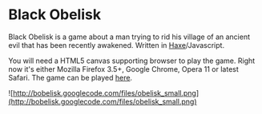 # Black Obelisk #

Black Obelisk is a game about a man trying to rid his village of an ancient evil that has been recently awakened. Written in [Haxe](http://haxe.org)/Javascript.

You will need a HTML5 canvas supporting browser to play the game. Right now it's either Mozilla Firefox 3.5+, Google Chrome, Opera 11 or latest Safari. The game can be played [here](http://www.in-fi-del.net/static/obelisk/index.html).

![http://bobelisk.googlecode.com/files/obelisk_small.png](http://bobelisk.googlecode.com/files/obelisk_small.png)
